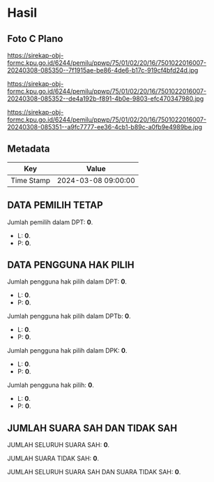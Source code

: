 # Hasil

## Foto C Plano

https://sirekap-obj-formc.kpu.go.id/6244/pemilu/ppwp/75/01/02/20/16/7501022016007-20240308-085350--7f1915ae-be86-4de6-b17c-919cf4bfd24d.jpg

https://sirekap-obj-formc.kpu.go.id/6244/pemilu/ppwp/75/01/02/20/16/7501022016007-20240308-085352--de4a192b-f891-4b0e-9803-efc470347980.jpg

https://sirekap-obj-formc.kpu.go.id/6244/pemilu/ppwp/75/01/02/20/16/7501022016007-20240308-085351--a9fc7777-ee36-4cb1-b89c-a0fb9e4989be.jpg


## Metadata

| Key        | Value               |
| ---------- | ------------------- |
| Time Stamp | 2024-03-08 09:00:00 |


## DATA PEMILIH TETAP

Jumlah pemilih dalam DPT: **0**.
 * L: **0**.
 * P: **0**.

## DATA PENGGUNA HAK PILIH

Jumlah pengguna hak pilih dalam DPT: **0**.
 * L: **0**.
 * P: **0**.

Jumlah pengguna hak pilih dalam DPTb: **0**.
 * L: **0**.
 * P: **0**.

Jumlah pengguna hak pilih dalam DPK: **0**.
 * L: **0**.
 * P: **0**.

Jumlah pengguna hak pilih: **0**.
 * L: **0**.
 * P: **0**.

## JUMLAH SUARA SAH DAN TIDAK SAH

JUMLAH SELURUH SUARA SAH: **0**.

JUMLAH SUARA TIDAK SAH: **0**.

JUMLAH SELURUH SUARA SAH DAN SUARA TIDAK SAH: **0**.



